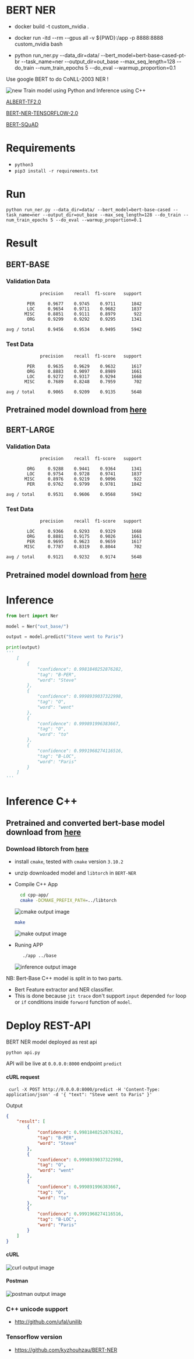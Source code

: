 # BERT NER


- docker build -t custom_nvidia .
- docker run -itd --rm --gpus all -v ${PWD}:/app -p 8888:8888 custom_nvidia bash


- python run_ner.py --data_dir=data/ --bert_model=bert-base-cased-pt-br --task_name=ner --output_dir=out_base --max_seq_length=128 --do_train --num_train_epochs 5 --do_eval --warmup_proportion=0.1

Use google BERT to do CoNLL-2003 NER !

![new](https://i.imgur.com/OB4Ugp4.png) Train model using Python and Inference using C++

[ALBERT-TF2.0](https://github.com/kamalkraj/ALBERT-TF2.0)

[BERT-NER-TENSORFLOW-2.0](https://github.com/kamalkraj/BERT-NER-TF)

[BERT-SQuAD](https://github.com/kamalkraj/BERT-SQuAD)


# Requirements

-  `python3`
- `pip3 install -r requirements.txt`

# Run

`python run_ner.py --data_dir=data/ --bert_model=bert-base-cased --task_name=ner --output_dir=out_base --max_seq_length=128 --do_train --num_train_epochs 5 --do_eval --warmup_proportion=0.1`


# Result

## BERT-BASE

### Validation Data
```
             precision    recall  f1-score   support

        PER     0.9677    0.9745    0.9711      1842
        LOC     0.9654    0.9711    0.9682      1837
       MISC     0.8851    0.9111    0.8979       922
        ORG     0.9299    0.9292    0.9295      1341

avg / total     0.9456    0.9534    0.9495      5942
```
### Test Data
```
             precision    recall  f1-score   support

        PER     0.9635    0.9629    0.9632      1617
        ORG     0.8883    0.9097    0.8989      1661
        LOC     0.9272    0.9317    0.9294      1668
       MISC     0.7689    0.8248    0.7959       702

avg / total     0.9065    0.9209    0.9135      5648
```
## Pretrained model download from [here](https://1drv.ms/u/s!Auc3VRul9wo5hghurzE47bTRyUeR?e=08seO3)

## BERT-LARGE

### Validation Data
```
             precision    recall  f1-score   support

        ORG     0.9288    0.9441    0.9364      1341
        LOC     0.9754    0.9728    0.9741      1837
       MISC     0.8976    0.9219    0.9096       922
        PER     0.9762    0.9799    0.9781      1842

avg / total     0.9531    0.9606    0.9568      5942
```
### Test Data
```
             precision    recall  f1-score   support

        LOC     0.9366    0.9293    0.9329      1668
        ORG     0.8881    0.9175    0.9026      1661
        PER     0.9695    0.9623    0.9659      1617
       MISC     0.7787    0.8319    0.8044       702

avg / total     0.9121    0.9232    0.9174      5648
```
## Pretrained model download from [here](https://1drv.ms/u/s!Auc3VRul9wo5hgr8jwhFD8iPCYp1?e=UsJJ2V)

# Inference

```python
from bert import Ner

model = Ner("out_base/")

output = model.predict("Steve went to Paris")

print(output)
'''
    [
        {
            "confidence": 0.9981840252876282,
            "tag": "B-PER",
            "word": "Steve"
        },
        {
            "confidence": 0.9998939037322998,
            "tag": "O",
            "word": "went"
        },
        {
            "confidence": 0.999891996383667,
            "tag": "O",
            "word": "to"
        },
        {
            "confidence": 0.9991968274116516,
            "tag": "B-LOC",
            "word": "Paris"
        }
    ]
'''
```

# Inference C++

## Pretrained and converted bert-base model download from [here](https://1drv.ms/u/s!Auc3VRul9wo5hgkJjtxZ8FAQGuj2?e=wffJCT)
### Download libtorch from [here](https://download.pytorch.org/libtorch/cpu/libtorch-shared-with-deps-1.2.0.zip)

- install `cmake`, tested with `cmake` version `3.10.2`
- unzip downloaded model and `libtorch` in `BERT-NER`
- Compile C++ App
  ```bash
    cd cpp-app/
    cmake -DCMAKE_PREFIX_PATH=../libtorch
   ```
    ![cmake output image](/img/cmake.png)
    ```bash
    make
    ```
    ![make output image](/img/make.png)


- Runing APP
  ```bash
     ./app ../base
  ```
     ![inference output image](/img/inference.png)

NB: Bert-Base C++ model is split in to two parts.
  - Bert Feature extractor and NER classifier.
  - This is done because `jit trace` don't support `input` depended `for` loop or `if` conditions inside `forword` function of `model`.



# Deploy REST-API
BERT NER model deployed as rest api
```bash
python api.py
```
API will be live at `0.0.0.0:8000` endpoint `predict`
#### cURL request
` curl -X POST http://0.0.0.0:8000/predict -H 'Content-Type: application/json' -d '{ "text": "Steve went to Paris" }'`

Output
```json
{
    "result": [
        {
            "confidence": 0.9981840252876282,
            "tag": "B-PER",
            "word": "Steve"
        },
        {
            "confidence": 0.9998939037322998,
            "tag": "O",
            "word": "went"
        },
        {
            "confidence": 0.999891996383667,
            "tag": "O",
            "word": "to"
        },
        {
            "confidence": 0.9991968274116516,
            "tag": "B-LOC",
            "word": "Paris"
        }
    ]
}
```
#### cURL 
![curl output image](/img/curl.png)
#### Postman
![postman output image](/img/postman.png)

### C++ unicode support 
- http://github.com/ufal/unilib

### Tensorflow version

- https://github.com/kyzhouhzau/BERT-NER
